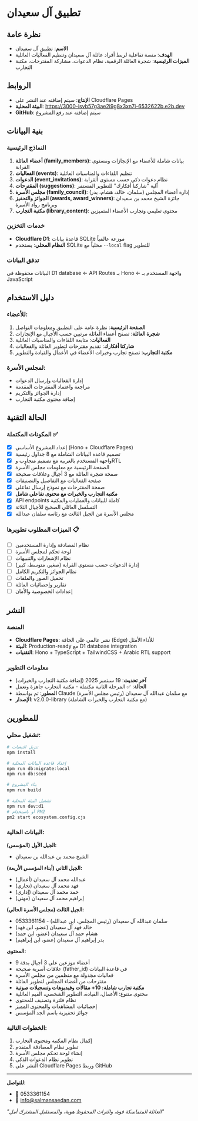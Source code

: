 # تطبيق آل سعيدان

## نظرة عامة
- **الاسم**: تطبيق آل سعيدان
- **الهدف**: منصة تفاعلية لربط أفراد عائلة آل سعيدان وتنظيم الفعاليات العائلية
- **الميزات الرئيسية**: شجرة العائلة الرقمية، نظام الدعوات، مشاركة المقترحات، مكتبة التجارب

## الروابط
- **الإنتاج**: سيتم إضافته عند النشر على Cloudflare Pages
- **البيئة المحلية**: https://3000-isvb57g3ae2i9g8x3xn7i-6532622b.e2b.dev
- **GitHub**: سيتم إضافته عند رفع المشروع

## بنية البيانات

### النماذج الرئيسية
1. **أعضاء العائلة (family_members)**: بيانات شاملة للأعضاء مع الإنجازات ومستوى القرابة
2. **الفعاليات (events)**: تنظيم اللقاءات والمناسبات العائلية
3. **الدعوات (event_invitations)**: نظام دعوات ذكي حسب مستوى القرابة
4. **المقترحات (suggestions)**: آلية "شاركنا أفكارك" للتطوير المستمر
5. **مجلس الأسرة (family_council)**: إدارة أعضاء المجلس (سلمان، خالد، هشام، بدر)
6. **الجوائز والتحفيز (awards, award_winners)**: جائزة الشيخ محمد بن سعيدان وبرنامج رواد الأسرة
7. **مكتبة التجارب (library_content)**: محتوى تعليمي وتجارب الأعضاء المتميزين

### خدمات التخزين
- **Cloudflare D1**: قاعدة بيانات SQLite موزعة عالمياً
- **النظام المحلي**: يستخدم SQLite محلياً مع `--local` flag للتطوير

### تدفق البيانات
البيانات محفوظة في D1 database ← API Routes بـ Hono ← واجهة المستخدم بـ JavaScript

## دليل الاستخدام

### للأعضاء:
1. **الصفحة الرئيسية**: نظرة عامة على التطبيق ومعلومات التواصل
2. **شجرة العائلة**: تصفح أعضاء العائلة مرتبين حسب الأجيال مع الإنجازات
3. **الفعاليات**: متابعة اللقاءات والمناسبات العائلية
4. **شاركنا أفكارك**: تقديم مقترحات لتطوير العائلة والفعاليات
5. **مكتبة التجارب**: تصفح تجارب وخبرات الأعضاء في الأعمال والقيادة والتطوير

### لمجلس الأسرة:
- إدارة الفعاليات وإرسال الدعوات
- مراجعة واعتماد المقترحات المقدمة
- إدارة الجوائز والتكريم
- إضافة محتوى مكتبة التجارب

## الحالة التقنية

### المكونات المكتملة ✅
- [x] إعداد المشروع الأساسي (Hono + Cloudflare Pages)
- [x] تصميم قاعدة البيانات الشاملة مع 8 جداول رئيسية
- [x] واجهة المستخدم بالعربية مع تصميم متجاوب وRTL
- [x] الصفحة الرئيسية مع معلومات مجلس الأسرة
- [x] صفحة شجرة العائلة مع 3 أجيال وعلاقات صحيحة
- [x] صفحة الفعاليات مع التفاصيل والتصنيفات
- [x] صفحة المقترحات مع نموذج إرسال تفاعلي
- [x] **مكتبة التجارب والخبرات مع محتوى تفاعلي شامل**
- [x] API endpoints كاملة للبيانات والعمليات والمكتبة
- [x] التسلسل العائلي الصحيح للأجيال الثلاثة
- [x] مجلس الأسرة من الجيل الثالث مع رئاسة سلمان عبدالله

### الميزات المطلوب تطويرها 📋
- [ ] نظام المصادقة وإدارة المستخدمين
- [ ] لوحة تحكم لمجلس الأسرة
- [ ] نظام الإشعارات والتنبيهات
- [ ] إدارة الدعوات حسب مستوى القرابة (صغير، متوسط، كبير)
- [ ] نظام الجوائز والتكريم الكامل
- [ ] تحميل الصور والملفات
- [ ] تقارير وإحصائيات العائلة
- [ ] إعدادات الخصوصية والأمان

## النشر

### المنصة
- **Cloudflare Pages**: نشر عالمي على الحافة (Edge) للأداء الأمثل
- **البيئة**: Production-ready مع D1 database integration
- **التقنيات**: Hono + TypeScript + TailwindCSS + Arabic RTL support

### معلومات التطوير
- **آخر تحديث**: 19 سبتمبر 2025 (إضافة مكتبة التجارب والخبرات)
- **الحالة**: ✅ المرحلة الثانية مكتملة - مكتبة التجارب جاهزة وتعمل
- **المطور**: تم بواسطة Claude مع سلمان عبدالله آل سعيدان (رئيس مجلس الأسرة)
- **الإصدار**: v2.0.0-library (مع مكتبة التجارب والخبرات الشاملة)

## للمطورين

### تشغيل محلي:
```bash
# تنزيل التبعيات
npm install

# إعداد قاعدة البيانات المحلية
npm run db:migrate:local
npm run db:seed

# بناء المشروع
npm run build

# تشغيل البيئة المحلية
npm run dev:d1
# أو باستخدام PM2
pm2 start ecosystem.config.cjs
```

### البيانات الحالية:
**الجيل الأول (المؤسس):**
- الشيخ محمد بن عبدالله بن سعيدان

**الجيل الثاني (أبناء المؤسس الأربعة):**
- عبدالله محمد آل سعيدان (أعمال)
- فهد محمد آل سعيدان (تجاري)  
- حمد محمد آل سعيدان (إداري)
- إبراهيم محمد آل سعيدان (مهني)

**الجيل الثالث (مجلس الأسرة الحالي):**
- سلمان عبدالله آل سعيدان (رئيس المجلس، ابن عبدالله) - 0533361154
- خالد فهد آل سعيدان (عضو، ابن فهد)
- هشام حمد آل سعيدان (عضو، ابن حمد)
- بدر إبراهيم آل سعيدان (عضو، ابن إبراهيم)

**المحتوى:**
- 9 أعضاء موزعين على 3 أجيال بدقة
- علاقات أسرية صحيحة (father_id) في قاعدة البيانات
- فعاليات مجدولة مع منظمين من مجلس الأسرة
- مقترحات من أعضاء المجلس لتطوير العائلة
- **مكتبة تجارب شاملة: 10+ مقالات وفيديوهات وتسجيلات صوتية**
- محتوى متنوع: الأعمال، القيادة، التطوير الشخصي، القيم العائلية
- نظام فلترة وتصنيف للمحتوى
- إحصائيات المشاهدات والمحتوى المميز
- جوائز تحفيزية باسم الجد المؤسس

### الخطوات التالية:
1. إكمال نظام المكتبة ومحتوى التجارب
2. تطوير نظام المصادقة المتقدم
3. إنشاء لوحة تحكم مجلس الأسرة
4. تطوير نظام الدعوات الذكي
5. النشر على Cloudflare Pages وربط GitHub

---

**للتواصل**: 
- 📱 0533361154
- 📧 info@salmansaedan.com

*"العائلة المتماسكة قوة، والتراث المحفوظ هوية، والمستقبل المشترك أمل"*